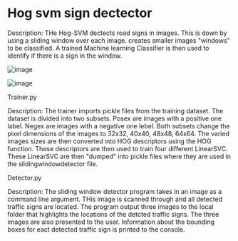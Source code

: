 # Hog svm sign dectector


Description: THe Hog-SVM dectects road signs in images. This is down by using a sliding window over each image. creates smaller images "windows" to be classified.
A trained Machine learning Classifier is then used to identify if there is a sign in the window.

![image](https://user-images.githubusercontent.com/45408401/113152660-404ef780-922e-11eb-9188-663eca8ff529.png)


![image](https://user-images.githubusercontent.com/45408401/113152505-1ac1ee00-922e-11eb-95b9-aee7e21f2278.png)


Trainer.py

Description: The trainer imports pickle files from the training dataset. 
             The dataset is divided into two subsets. Posex are images with a positive one 
             label. Negex are images with a negative one lebel. Both subsets change the 
             pixel dimensions of the images to 32x32, 40x40, 48x48, 64x64. The varied 
             images sizes are then converted into HOG descriptors using the HOG function. 
             These descriptors are then used to train four different LinearSVC. 
             These LinearSVC are then "dumped" into pickle files where they are used in 
             the slidingwindowdetector file.




Detector.py

Description: The sliding window detector program takes in an image as a 
             command line argument. THis image is scanned through and all detected 
             traffic signs are located. The program output three images to the local
             folder that highlights the locations of the detcted traffic signs. The 
             three images are also presented to the user. Information about the bounding
             boxes for eact detected traffic sign is printed to the console.
